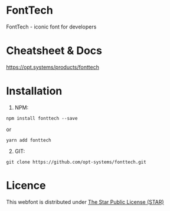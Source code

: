 # FontTech

FontTech - iconic font for developers

# Cheatsheet & Docs

https://opt.systems/products/fonttech

# Installation

1. NPM:
```
npm install fonttech --save
```
or
```
yarn add fonttech
```
2. GIT:
```
git clone https://github.com/opt-systems/fonttech.git
```

# Licence

This webfont is distributed under [The Star Public License (STAR)](LICENSE.md)
